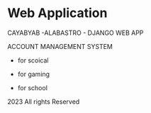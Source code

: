 
# Web Application 

CAYABYAB -ALABASTRO - DJANGO WEB APP 

ACCOUNT MANAGEMENT SYSTEM 

- for scoical

- for gaming

- for school

2023 All rights Reserved